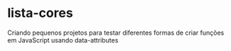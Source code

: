 # lista-cores
Criando pequenos projetos para testar diferentes formas de criar funções em JavaScript usando data-attributes
